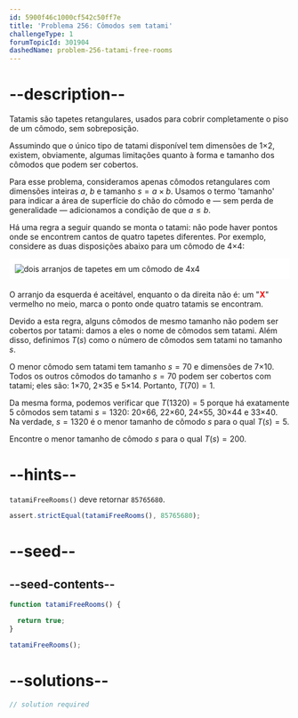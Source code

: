 ```yaml
---
id: 5900f46c1000cf542c50ff7e
title: 'Problema 256: Cômodos sem tatami'
challengeType: 1
forumTopicId: 301904
dashedName: problem-256-tatami-free-rooms
---
```


# --description--

Tatamis são tapetes retangulares, usados para cobrir completamente o piso de um cômodo, sem sobreposição.

Assumindo que o único tipo de tatami disponível tem dimensões de 1×2, existem, obviamente, algumas limitações quanto à forma e tamanho dos cômodos que podem ser cobertos.

Para esse problema, consideramos apenas cômodos retangulares com dimensões inteiras $a$, $b$ e tamanho $s = a \times b$. Usamos o termo 'tamanho' para indicar a área de superfície do chão do cômodo e — sem perda de generalidade — adicionamos a condição de que $a ≤ b$.

Há uma regra a seguir quando se monta o tatami: não pode haver pontos onde se encontrem cantos de quatro tapetes diferentes. Por exemplo, considere as duas disposições abaixo para um cômodo de 4×4:

<img alt="dois arranjos de tapetes em um cômodo de 4x4" src="https://cdn.freecodecamp.org/curriculum/project-euler/tatami-free-rooms.gif" style="background-color: white; padding: 10px; display: block; margin-right: auto; margin-left: auto; margin-bottom: 1.2rem;" />

O arranjo da esquerda é aceitável, enquanto o da direita não é: um "<strong><span style="color: red;">X</span></strong>" vermelho no meio, marca o ponto onde quatro tatamis se encontram.

Devido a esta regra, alguns cômodos de mesmo tamanho não podem ser cobertos por tatami: damos a eles o nome de cômodos sem tatami. Além disso, definimos $T(s)$ como o número de cômodos sem tatami no tamanho $s$.

O menor cômodo sem tatami tem tamanho $s = 70$ e dimensões de 7×10. Todos os outros cômodos do tamanho $s = 70$ podem ser cobertos com tatami; eles são: 1×70, 2×35 e 5×14. Portanto, $T(70) = 1$.

Da mesma forma, podemos verificar que $T(1320) = 5$ porque há exatamente 5 cômodos sem tatami $s = 1320$: 20×66, 22×60, 24×55, 30×44 e 33×40. Na verdade, $s = 1320$ é o menor tamanho de cômodo $s$ para o qual $T(s) = 5$.

Encontre o menor tamanho de cômodo $s$ para o qual $T(s) = 200$.

# --hints--

`tatamiFreeRooms()` deve retornar `85765680`.

```js
assert.strictEqual(tatamiFreeRooms(), 85765680);
```

# --seed--

## --seed-contents--

```js
function tatamiFreeRooms() {

  return true;
}

tatamiFreeRooms();
```

# --solutions--

```js
// solution required
```

